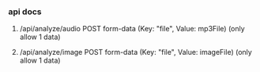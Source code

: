 ### api docs

1. /api/analyze/audio
   POST form-data (Key: "file", Value: mp3File) (only allow 1 data)

2. /api/analyze/image
   POST form-data (Key: "file", Value: imageFile) (only allow 1 data)
